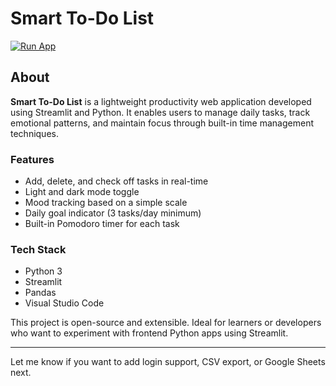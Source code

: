 # Smart To-Do List
[![Run App](https://img.shields.io/badge/Launch%20App-Streamlit-blue?logo=streamlit)](https://smart-todo.streamlit.app/)
## About
**Smart To-Do List** is a lightweight productivity web application developed using Streamlit and Python. It enables users to manage daily tasks, track emotional patterns, and maintain focus through built-in time management techniques.

### Features
- Add, delete, and check off tasks in real-time
- Light and dark mode toggle
- Mood tracking based on a simple scale
- Daily goal indicator (3 tasks/day minimum)
- Built-in Pomodoro timer for each task

### Tech Stack
- Python 3
- Streamlit
- Pandas
- Visual Studio Code

This project is open-source and extensible. Ideal for learners or developers who want to experiment with frontend Python apps using Streamlit.

---

Let me know if you want to add login support, CSV export, or Google Sheets next.
